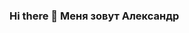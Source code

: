### Hi there 👋 Меня зовут Александр

<!--
**alexandrbeletskii/alexandrbeletskii** is a ✨ _special_ ✨ repository because its `README.md` (this file) appears on your GitHub profile.
Я прохожу обучение в GeekBrains, чтобы работать на пляже в окружении пальм, защающих от солнца с коктейлем из свежесовранных фркутов. 
Понимаю конечно, что работа в IT требует огромного багажа постоянно обновляющихся знаний, но надеюсь что у меня получится присполнится в своем познании настолько, чтобы за несколько действий деньги на счетах росли в геометрической прогрессии.
